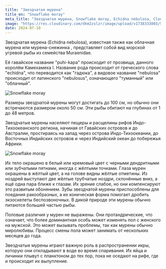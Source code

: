 ```yaml
---
title: "Звездчатая мурена"
title_en: "Snowflake moray"
meta_title: "Звездчатая мурена, Snowflake moray, Echidna nebulosa, Clouded moray"
image: "https://res.cloudinary.com/dkm2zslzr/image/upload/v1738333803/Snowflake_Moray_remuuc.png"
date: 2024-07-10
---
```


Звездчатая мурена (Echidna nebulosa), известная также как облачная мурена или мурена-снежинка , представляет собой вид морской угревой рыбы из семейства Muraenidae.

Её гавайское название "puhi-kapa" происходит от прозвища, данного королём Камехамеха I. Название рода происходит от греческого слова "echidna", что переводится как "гадюка", а видовое название "nebulosa" происходит от латинского "nebulosus", означающего "туманный" или "облачный".

![Snowflake moray](https://res.cloudinary.com/dkm2zslzr/image/upload/v1738333803/Snowflake_Moray_2_s3yuid.png "Snowflake moray")

Размеры звездчатой мурены могут достигать до 100 см, но обычно они встречаются размером около 50 см. Эти рыбы обитают на глубинах от 1 до 48 метров.

Звездчатые мурены населяют пещеры и расщелины рифов Индо-Тихоокеанского региона, начиная от Гавайских островов и до Австралии, простираясь на запад через острова Индо-Тихоокеании, до Восточных Индийских островов и через Индийский океан до побережья Африки.

![Snowflake moray](https://res.cloudinary.com/dkm2zslzr/image/upload/v1738333806/Snowflake_Moray_3_ogo7x8.png "Snowflake moray")

Их тело окрашено в белый или кремовый цвет с черными дендритными или зубчатыми пятнами, иногда с жёлтыми точками. Глаза мурен окрашены в жёлтый цвет, а на голове видны жёлтые отметины. Из ноздрей выступают две жёлтые трубчатые ноздри, склонённые вниз, а ещё одна пара ближе к глазам. Их зрение слабое, но они компенсируют это развитым обонянием. Зубы звездчатой мурены приспособлены для поедания ракообразных, а их коническая форма помогает дробить экзоскелеты беспозвоночных. В дикой природе эти мурены обычно питаются большей частью рыбы.

Половые различия у мурен не выражены. Они протандрические, что означает, что более доминантная особь может изменять пол с женского на мужской. Это может вызывать проблемы, так как мурены обычно миролюбивы. Процесс смены пола может занимать от нескольких месяцев до года.

Звездчатые мурены играют важную роль в распространении икры, которую они откладывают в воде во время спаривания. Их яйца и личинки плывут с планктоном до тех пор, пока не оседают на рифе, где и происходит их вылупление.






